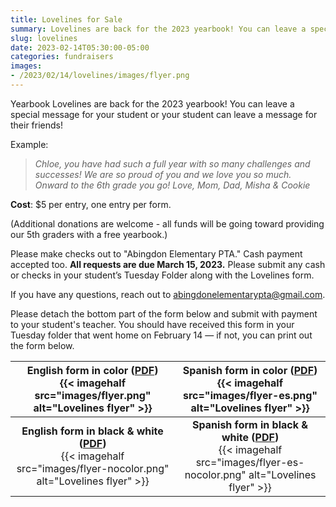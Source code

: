 ```yaml
--- 
title: Lovelines for Sale
summary: Lovelines are back for the 2023 yearbook! You can leave a special message for your student.
slug: lovelines
date: 2023-02-14T05:30:00-05:00
categories: fundraisers
images: 
- /2023/02/14/lovelines/images/flyer.png
---
```


Yearbook Lovelines are back for the 2023 yearbook! You can leave a special message for your student or your student can leave a message for their friends!

Example:

> *Chloe, you have had such a full year with so many challenges and successes! We are so proud of you and we love you so much. Onward to the 6th grade you go! Love, Mom, Dad, Misha & Cookie*

**Cost**: $5 per entry, one entry per form.

(Additional donations are welcome - all funds will be going toward providing our 5th graders with a free yearbook.)

Please make checks out to "Abingdon Elementary PTA." Cash payment accepted too. **All requests are due March 15, 2023.** Please submit any cash or checks in your student’s Tuesday Folder along with the Lovelines form.

If you have any questions, reach out to abingdonelementarypta@gmail.com.

Please detach the bottom part of the form below and submit with payment to your student's teacher. You should have received this form in your Tuesday folder that went home on February 14 — if not, you can print out the form below.

| English form in color ([PDF](images/flyer.pdf))<br>{{< imagehalf src="images/flyer.png" alt="Lovelines flyer" >}} | Spanish form in color ([PDF](images/flyer-es.pdf))<br>{{< imagehalf src="images/flyer-es.png" alt="Lovelines flyer" >}} |
|:-:|:-:|
| **English form in black & white ([PDF](images/flyer-nocolor.pdf))**<br>{{< imagehalf src="images/flyer-nocolor.png" alt="Lovelines flyer" >}} | **Spanish form in black & white ([PDF](images/flyer-es-nocolor.pdf))**<br>{{< imagehalf src="images/flyer-es-nocolor.png" alt="Lovelines flyer" >}} |